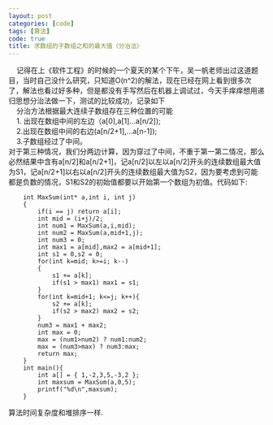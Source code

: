 ```yaml
---
layout: post
categories: [code]
tags: [算法]
code: true
title: 求数组的子数组之和的最大值（分治法）
---
```


&nbsp;&nbsp;&nbsp;&nbsp;记得在上《软件工程》的时候的一个夏天的某个下午，吴一帆老师出过这道题目，当时自己没什么研究，只知道O(n^2)的解法，现在已经在网上看到很多次了，解法也看过好多种，但是都没有手写然后在机器上调试过，今天手痒痒想用递归思想分治法做一下，测试的比较成功，记录如下  
&nbsp;&nbsp;&nbsp;&nbsp;分治方法根据最大连续子数组存在三种位置的可能    
&nbsp;&nbsp;&nbsp;&nbsp;1. 出现在数组中间的左边（a[0],a[1]...a[n/2]);  
&nbsp;&nbsp;&nbsp;&nbsp;2.出现在数组中间的右边(a[n/2+1],...a[n-1]);  
&nbsp;&nbsp;&nbsp;&nbsp;3.子数组经过了中间。  
对于第三种情况，我们分两边计算，因为穿过了中间，不重于第一第二情况，那么必然结果中含有a[n/2]和a[n/2+1]，记a[n/2]以左以a[n/2]开头的连续数组最大值为S1，记a[n/2+1]以右以a[n/2]开头的连续数组最大值为S2，因为要考虑到可能都是负数的情况，S1和S2的初始值都要以开始第一个数组为初值。代码如下:
    
		int MaxSum(int* a,int i, int j)
		{
			if(i == j) return a[i];
			int mid = (i+j)/2;
			int num1 = MaxSum(a,i,mid);
			int num2 = MaxSum(a,mid+1,j);
			int num3 = 0;
			int max1 = a[mid],max2 = a[mid+1];
			int s1 = 0,s2 = 0;
			for(int k=mid; k>=i; k--)
			{
				s1 += a[k];
				if(s1 > max1) max1 = s1;
			}
			for(int k=mid+1; k<=j; k++){
				s2 += a[k];
				if(s2 > max2) max2 = s2;
			}
			num3 = max1 + max2;
			int max = 0;
			max = (num1>num2) ? num1:num2;
			max = (num3>max) ? num3:max;
			return max;
		}
		int main(){
			int a[] = { 1,-2,3,5,-3,2 };
			int maxsum = MaxSum(a,0,5);
			printf("%d\n",maxsum);
		} 
		
算法时间复杂度和堆排序一样.


